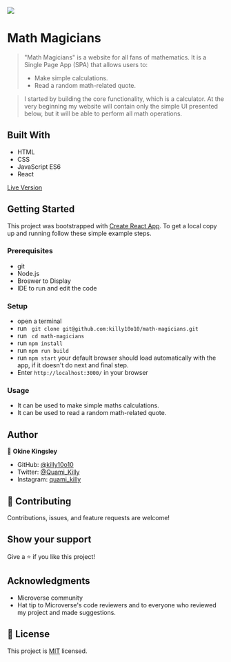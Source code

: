 ![](https://img.shields.io/badge/Microverse-blueviolet)

# Math Magicians

>"Math Magicians" is a website for all fans of mathematics. It is a Single Page App (SPA) that allows users to:
>- Make simple calculations.
>- Read a random math-related quote.

>I started by building the core functionality, which is a calculator. At the very beginning my website will contain only the simple UI presented below, but it will be able to perform all math operations.

## Built With 

- HTML 
- CSS 
- JavaScript ES6 
- React

[Live Version](https://deploy-preview-9--mathsmagicianskilly.netlify.app)

## Getting Started

This project was bootstrapped with [Create React App](https://github.com/facebook/create-react-app).
To get a local copy up and running follow these simple example steps.

### Prerequisites

- git
- Node.js
- Broswer to Display
- IDE to run and edit the code

### Setup

- open a terminal
- run ` git clone git@github.com:killy10o10/math-magicians.git`
- run ` cd math-magicians`
- run `npm install`
- run `npm run build`
- run `npm start` your default browser should load automatically with the app, if it doesn't do next and final step.
- Enter `http://localhost:3000/` in your browser

### Usage

- It can be used to make simple maths calculations.
- It can be used to read a random math-related quote.

## Author

👤 **Okine Kingsley**

- GitHub: [@killy10o10](https://github.com/killy10o10)
- Twitter: [@Quami_Killy](https://twitter.com/Quami_Killy)
- Instagram: [quami_killy](https://www.instagram.com/quami_killy/)

## 🤝 Contributing

Contributions, issues, and feature requests are welcome!

## Show your support

Give a ⭐️ if you like this project!

## Acknowledgments

- Microverse community
- Hat tip to Microverse's code reviewers and to everyone who reviewed my project and made suggestions.

## 📝 License

This project is [MIT](./LICENSE) licensed.
